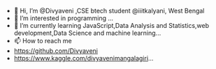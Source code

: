 - 👋 Hi, I’m @Divyaveni ,CSE btech student @iiitkalyani, West Bengal
- 👀 I’m interested in programming ...
- 🌱 I’m currently learning JavaScript,Data Analysis and Statistics,web development,Data Science and machine learning...
- 📫 How to reach me
-  https://github.com/Divyaveni 
-  https://www.kaggle.com/divyavenimangalagiri...

<!---
Divyaveni/Divyaveni is a ✨ special ✨ repository because its `README.md` (this file) appears on your GitHub profile.
You can click the Preview link to take a look at your changes.
--->

